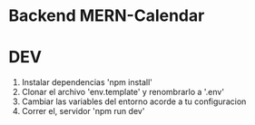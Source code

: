 # Backend MERN-Calendar 

# DEV

1. Instalar dependencias 'npm install'
2. Clonar el archivo 'env.template' y renombrarlo a '.env'
3. Cambiar las variables del entorno acorde a tu configuracion
4. Correr el, servidor 'npm run dev'